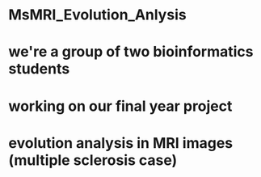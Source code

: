 # MsMRI_Evolution_Anlysis
# we're a group of two bioinformatics students
# working on our final year project 
# evolution analysis in MRI images (multiple sclerosis case)

